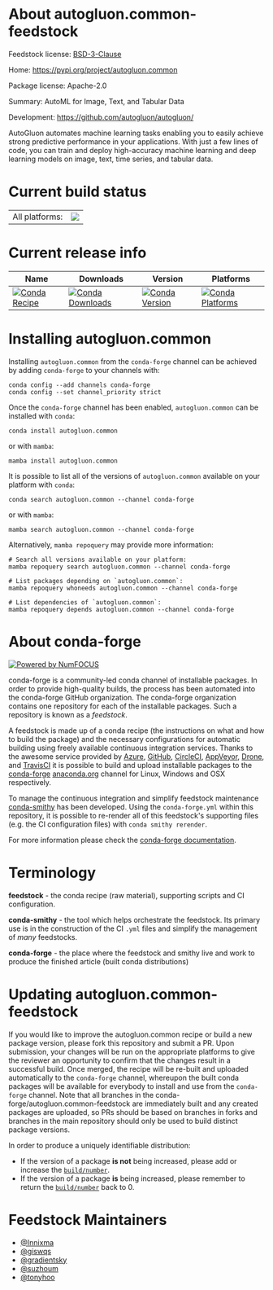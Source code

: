 About autogluon.common-feedstock
================================

Feedstock license: [BSD-3-Clause](https://github.com/conda-forge/autogluon.common-feedstock/blob/main/LICENSE.txt)

Home: https://pypi.org/project/autogluon.common

Package license: Apache-2.0

Summary: AutoML for Image, Text, and Tabular Data

Development: https://github.com/autogluon/autogluon/

AutoGluon automates machine learning tasks enabling you to easily achieve strong
predictive performance in your applications. With just a few lines of code, you
can train and deploy high-accuracy machine learning and deep learning models on
image, text, time series, and tabular data.


Current build status
====================


<table><tr><td>All platforms:</td>
    <td>
      <a href="https://dev.azure.com/conda-forge/feedstock-builds/_build/latest?definitionId=18441&branchName=main">
        <img src="https://dev.azure.com/conda-forge/feedstock-builds/_apis/build/status/autogluon.common-feedstock?branchName=main">
      </a>
    </td>
  </tr>
</table>

Current release info
====================

| Name | Downloads | Version | Platforms |
| --- | --- | --- | --- |
| [![Conda Recipe](https://img.shields.io/badge/recipe-autogluon.common-green.svg)](https://anaconda.org/conda-forge/autogluon.common) | [![Conda Downloads](https://img.shields.io/conda/dn/conda-forge/autogluon.common.svg)](https://anaconda.org/conda-forge/autogluon.common) | [![Conda Version](https://img.shields.io/conda/vn/conda-forge/autogluon.common.svg)](https://anaconda.org/conda-forge/autogluon.common) | [![Conda Platforms](https://img.shields.io/conda/pn/conda-forge/autogluon.common.svg)](https://anaconda.org/conda-forge/autogluon.common) |

Installing autogluon.common
===========================

Installing `autogluon.common` from the `conda-forge` channel can be achieved by adding `conda-forge` to your channels with:

```
conda config --add channels conda-forge
conda config --set channel_priority strict
```

Once the `conda-forge` channel has been enabled, `autogluon.common` can be installed with `conda`:

```
conda install autogluon.common
```

or with `mamba`:

```
mamba install autogluon.common
```

It is possible to list all of the versions of `autogluon.common` available on your platform with `conda`:

```
conda search autogluon.common --channel conda-forge
```

or with `mamba`:

```
mamba search autogluon.common --channel conda-forge
```

Alternatively, `mamba repoquery` may provide more information:

```
# Search all versions available on your platform:
mamba repoquery search autogluon.common --channel conda-forge

# List packages depending on `autogluon.common`:
mamba repoquery whoneeds autogluon.common --channel conda-forge

# List dependencies of `autogluon.common`:
mamba repoquery depends autogluon.common --channel conda-forge
```


About conda-forge
=================

[![Powered by
NumFOCUS](https://img.shields.io/badge/powered%20by-NumFOCUS-orange.svg?style=flat&colorA=E1523D&colorB=007D8A)](https://numfocus.org)

conda-forge is a community-led conda channel of installable packages.
In order to provide high-quality builds, the process has been automated into the
conda-forge GitHub organization. The conda-forge organization contains one repository
for each of the installable packages. Such a repository is known as a *feedstock*.

A feedstock is made up of a conda recipe (the instructions on what and how to build
the package) and the necessary configurations for automatic building using freely
available continuous integration services. Thanks to the awesome service provided by
[Azure](https://azure.microsoft.com/en-us/services/devops/), [GitHub](https://github.com/),
[CircleCI](https://circleci.com/), [AppVeyor](https://www.appveyor.com/),
[Drone](https://cloud.drone.io/welcome), and [TravisCI](https://travis-ci.com/)
it is possible to build and upload installable packages to the
[conda-forge](https://anaconda.org/conda-forge) [anaconda.org](https://anaconda.org/)
channel for Linux, Windows and OSX respectively.

To manage the continuous integration and simplify feedstock maintenance
[conda-smithy](https://github.com/conda-forge/conda-smithy) has been developed.
Using the ``conda-forge.yml`` within this repository, it is possible to re-render all of
this feedstock's supporting files (e.g. the CI configuration files) with ``conda smithy rerender``.

For more information please check the [conda-forge documentation](https://conda-forge.org/docs/).

Terminology
===========

**feedstock** - the conda recipe (raw material), supporting scripts and CI configuration.

**conda-smithy** - the tool which helps orchestrate the feedstock.
                   Its primary use is in the construction of the CI ``.yml`` files
                   and simplify the management of *many* feedstocks.

**conda-forge** - the place where the feedstock and smithy live and work to
                  produce the finished article (built conda distributions)


Updating autogluon.common-feedstock
===================================

If you would like to improve the autogluon.common recipe or build a new
package version, please fork this repository and submit a PR. Upon submission,
your changes will be run on the appropriate platforms to give the reviewer an
opportunity to confirm that the changes result in a successful build. Once
merged, the recipe will be re-built and uploaded automatically to the
`conda-forge` channel, whereupon the built conda packages will be available for
everybody to install and use from the `conda-forge` channel.
Note that all branches in the conda-forge/autogluon.common-feedstock are
immediately built and any created packages are uploaded, so PRs should be based
on branches in forks and branches in the main repository should only be used to
build distinct package versions.

In order to produce a uniquely identifiable distribution:
 * If the version of a package **is not** being increased, please add or increase
   the [``build/number``](https://docs.conda.io/projects/conda-build/en/latest/resources/define-metadata.html#build-number-and-string).
 * If the version of a package **is** being increased, please remember to return
   the [``build/number``](https://docs.conda.io/projects/conda-build/en/latest/resources/define-metadata.html#build-number-and-string)
   back to 0.

Feedstock Maintainers
=====================

* [@Innixma](https://github.com/Innixma/)
* [@giswqs](https://github.com/giswqs/)
* [@gradientsky](https://github.com/gradientsky/)
* [@suzhoum](https://github.com/suzhoum/)
* [@tonyhoo](https://github.com/tonyhoo/)


